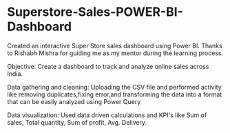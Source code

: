 # Superstore-Sales-POWER-BI-Dashboard
Created an interactive Super Store sales dashboard using Power BI. Thanks to Rishabh Mishra for guiding me as my mentor during the learning process.

Objective: Create a dashboard to track and analyze online sales across India.

Data gathering and cleaning: Uploading the CSV file and performed activity like removing duplicates,fixing error,and transforming the data into a format that can be easily analyzed using Power Query

Data visualization: Used data driven calculations and KPI's like Sum of sales, Total quantity, Sum of profit, Avg. Delivery.

